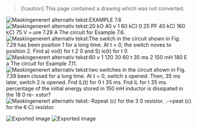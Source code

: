 > [!caution] This page contained a drawing which was not converted.   

![Maskingenerert alternativ tekst:EXAMPLE 7.6 ](Exported%20image%2020240415112832-0.png) ![Maskingenerert alternativ tekst:20 kO 40 v 1 60 kC) 0.25 PF 40 kC) 160 kC) 75 V =.ure 7.29 A The circuit for Example 7.6. ](Exported%20image%2020240415112832-1.png) ![Maskingenerert alternativ tekst:The switch in the circuit shown in Fig. 7.29 has been position 1 for a long time. At t = 0, the switch noves to position 2. Find a) vo(t) for t 2 0 and S) io(t) for t 0 ](Exported%20image%2020240415112832-2.png) ![Maskingenerert alternativ tekst:60 v 1 120 30 60 t 35 ms 2 150 mH 180 E a The circuit for Example 7.11. ](Exported%20image%2020240415112832-3.png) ![Maskingenerert alternativ tekst:two switches in the circuit shown in Fig. 7.39 been closed for a long time. At t = 0, switch s opened. Then, 35 ms later, switch 2 is opened. Fnd iL(t) for 0 t 35 ms. Fnd iL for t 35 ms. percentage of the initial energy stored in 150 mH inductor is dissipated in the 18 0 re- ±stor? ](Exported%20image%2020240415112832-4.png) ![Maskingenerert alternativ tekst:-Rzpeat (c) for the 3 0 resistor. .-=peat (c) for the 6 C) resistor. ](Exported%20image%2020240415112832-5.png)
  
![Exported image](Exported%20image%2020240415112832-6.png)        ![Exported image](Exported%20image%2020240415112832-7.png)